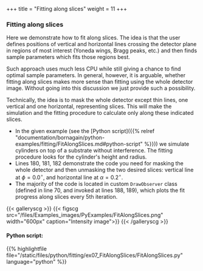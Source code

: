 +++
title = "Fitting along slices"
weight = 11
+++

### Fitting along slices

Here we demonstrate how to fit along slices. The idea is that the user defines positions of vertical and horizontal lines crossing the detector plane in regions of most interest (Yoneda wings, Bragg peaks, etc.) and then finds sample parameters which fits those regions best.

Such approach uses much less CPU while still giving a chance to find optimal sample parameters. In general, however, it is arguable, whether fitting along slices makes more sense than fitting using the whole detector image. Without going into this discussion we just provide such a possibility.

Technically, the idea is to mask the whole detector except thin lines, one vertical and one horizontal, representing slices. This will make the simulation and the fitting procedure to calculate only along these indicated slices.

* In the given example (see the [Python script]({{% relref "documentation/bornagain/python-examples/fitting/FitAlongSlices.md#python-script" %}})) we simulate cylinders on top of a substrate without interference. The fitting procedure looks for the cylinder's height and radius.
* Lines 180, 181, 182 demonstrate the code you need for masking the whole detector and then unmasking the two desired slices: vertical line at $\phi=0.0^{\circ}$, and horizontal line at $\alpha=0.2^{\circ}$.
* The majority of the code is located in custom `DrawObserver` class (defined in line 70, and invoked at lines 188, 189), which plots the fit progress along slices every 5th iteration.

{{< galleryscg >}}
{{< figscg src="/files/Examples_images/PyExamples/FitAlongSlices.png" width="600px" caption="Intensity image">}}
{{< /galleryscg >}}

#### Python script:
{{% highlightfile file="/static/files/python/fitting/ex07_FitAlongSlices/FitAlongSlices.py" language="python" %}}